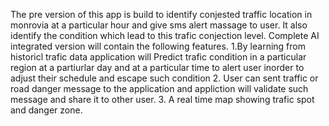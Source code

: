 The pre version of this app is build to identify conjested traffic location in monrovia at a particular hour and give sms alert massage to user. It also identify the condition which lead to this trafic conjection level. Complete AI integrated version will contain the following features. 
1.By learning from historicl trafic data application will Predict trafic condition in a particular region at a partiurlar day and at a particular time to alert user inorder to adjust their schedule and escape such condition
2. User can sent traffic or road danger message to the application and appliction will validate such message and share it to other user.
3. A real time map showing trafic spot and danger zone.
